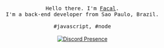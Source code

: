 <p align="center">
  <br>
  <br>
  <br>
  <samp>Hello there. I'm <a href="https://github.com/facalz">Facal</a>.<br> I'm a back-end developer from Sao Paulo, Brazil.<br><br>#javascript, #node</samp>
  <br>
  <br>
   <a href="#">
      <img src="https://lanyard-profile-readme.vercel.app/api/506850276863508491?idleMessage=Coffee%20break%20☕" alt="Discord Presence" align="center">
   </a>
 </p>

